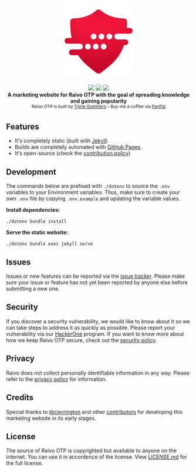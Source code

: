<p align="center">
    <img src="https://raw.githubusercontent.com/raivo-otp/ios-application/master/Assets/app-icon.png" width="200"/>
</p>
<p align="center">
    <a href="https://github.com/raivo-otp/marketing-website/blob/master/LICENSE.md"><img src="https://raw.finnwea.com/shield/?firstText=Source&secondText=Licensed" /></a>
    <a href="https://todo/"><img src="https://raw.finnwea.com/shield/?firstText=Platform&secondText=Web(server)" /></a>
    <a href="https://github.com/raivo-otp/marketing-website/releases"><img src="https://raw.finnwea.com/vector-shields-v1/?typeKey=SemverVersion&typeValue1=raivo-otp&typeValue2=marketing-website&typeValue4=Release&cache=4"></a>
    <br/>
    <b>A marketing website for Raivo OTP with the goal of spreading knowledge and gaining popularity</b>
    <br/>
    <sup>Raivo OTP is built by <a href="https://www.linkedin.com/in/tijme/">Tijme Gommers</a> – Buy me a coffee via <a href="https://www.paypal.me/tijmegommers">PayPal</a></sup>
    <br/>
</p>

## Features

* It's completely static (built with [Jekyll](https://jekyllrb.com/))
* Builds are completely automated with [GitHub Pages](https://pages.github.com/).
* It's open-source (check the [contribution policy](https://github.com/raivo-otp/marketing-website/blob/master/CONTRIBUTING.md))

## Development

The commands below are prefixed with `./dotenv` to source the `.env` variables to your Environment variables. Thus, make sure to create your own `.env` file by copying `.env.example` and updating the variable values.

**Install dependencies:**

    ./dotenv bundle install

**Serve the static website:**

    ./dotenv bundle exec jekyll serve

## Issues

Issues or new features can be reported via the [issue tracker](https://github.com/raivo-otp/marketing-website/issues). Please make sure your issue or feature has not yet been reported by anyone else before submitting a new one.

## Security

If you discover a security vulnerability, we would like to know about it so we can take steps to address it as quickly as possible. Please report your vulnerability via our [HackerOne](https://hackerone.com/raivo) program. If you want to know more about how we keep Raivo OTP secure, check out the [security policy](https://github.com/raivo-otp/marketing-website/blob/master/SECURITY.md).


## Privacy

Raivo does not collect personally identifiable information in any way. Please refer to the [privacy policy](https://github.com/raivo-otp/marketing-website/blob/master/PRIVACY.md) for information.

## Credits

Special thanks to [@cjerrington](https://github.com/cjerrington) and other [contributors](https://github.com/raivo-otp/marketing-website/graphs/contributors) for developing this marketing website in its early stages.

## License

The source of Raivo OTP is copyrighted but available to anyone on the internet. You can use it in accordence of the license. View [LICENSE.md](https://github.com/raivo-otp/marketing-website/blob/master/LICENSE.md) for the full license.
